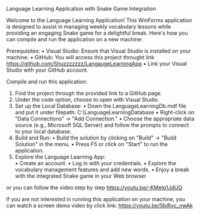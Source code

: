 Language Learning Application with Snake Game Integration

Welcome to the Language Learning Application! This WinForms application is designed to assist in managing weekly vocabulary lessons while providing an engaging Snake game for a delightful break. Here's how you can compile and run the application on a new machine:

Prerequisites:
•	Visual Studio: Ensure that Visual Studio is installed on your machine. 
•	GitHub: You will access this project throught link https://github.com/Shuzzzzzzz/LangaugeLearningApp
• Link your Visual Studio with your GitHub account.

Compile and run this application:
1.	Find the project through the provided link to a GitHub page.
2.	Under the code option, choose to open with Visual Studio.
3.	Set up the Local Database:
•  Down the LanguageLearningDb.mdf file and put it under filepath: C:\LanguageLearningDatabase
•	Right-click on "Data Connections" -> "Add Connection."
•	Choose the appropriate data source (e.g., Microsoft SQL Server) and follow the prompts to connect to your local database.
5.	Build and Run:
•	Build the solution by clicking on "Build" -> "Build Solution" in the menu.
•	Press F5 or click on "Start" to run the application.
6.	Explore the Language Learning App:   
•	Create an account.
•	Log in with your credentials.
•	Explore the vocabulary management features and add new words.
•	Enjoy a break with the integrated Snake game in your Web browser

or you can follow the video step by step https://youtu.be/-KMelp1JdUQ

If you are not interested in running this application on your machine, you can watch a screen demo video by click link: https://youtu.be/5biRvc_nwAk

